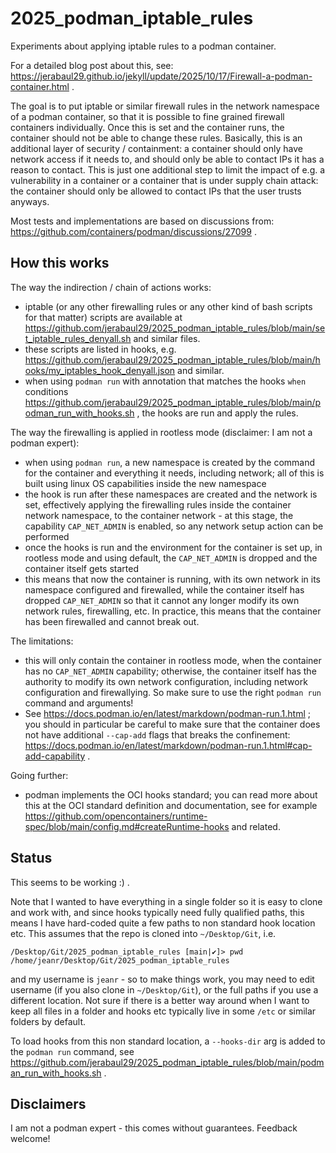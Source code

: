 # 2025_podman_iptable_rules

Experiments about applying iptable rules to a podman container.

For a detailed blog post about this, see: https://jerabaul29.github.io/jekyll/update/2025/10/17/Firewall-a-podman-container.html .

The goal is to put iptable or similar firewall rules in the network namespace of a podman container, so that it is possible to fine grained firewall containers individually. Once this is set and the container runs, the container should not be able to change these rules. Basically, this is an additional layer of security / containment: a container should only have network access if it needs to, and should only be able to contact IPs it has a reason to contact. This is just one additional step to limit the impact of e.g. a vulnerability in a container or a container that is under supply chain attack: the container should only be allowed to contact IPs that the user trusts anyways.

Most tests and implementations are based on discussions from: https://github.com/containers/podman/discussions/27099 .

## How this works

The way the indirection / chain of actions works:

- iptable (or any other firewalling rules or any other kind of bash scripts for that matter) scripts are available at https://github.com/jerabaul29/2025_podman_iptable_rules/blob/main/set_iptable_rules_denyall.sh and similar files.
- these scripts are listed in hooks, e.g. https://github.com/jerabaul29/2025_podman_iptable_rules/blob/main/hooks/my_iptables_hook_denyall.json and similar.
- when using `podman run` with annotation that matches the hooks `when` conditions https://github.com/jerabaul29/2025_podman_iptable_rules/blob/main/podman_run_with_hooks.sh , the hooks are run and apply the rules.

The way the firewalling is applied in rootless mode (disclaimer: I am not a podman expert):

- when using `podman run`, a new namespace is created by the command for the container and everything it needs, including network; all of this is built using linux OS capabilities inside the new namespace
- the hook is run after these namespaces are created and the network is set, effectively applying the firewalling rules inside the container network namespace, to the container network - at this stage, the capability `CAP_NET_ADMIN` is enabled, so any network setup action can be performed
- once the hooks is run and the environment for the container is set up, in rootless mode and using default, the `CAP_NET_ADMIN` is dropped and the container itself gets started
- this means that now the container is running, with its own network in its namespace configured and firewalled, while the container itself has dropped `CAP_NET_ADMIN` so that it cannot any longer modify its own network rules, firewalling, etc. In practice, this means that the container has been firewalled and cannot break out.

The limitations:

- this will only contain the container in rootless mode, when the container has no `CAP_NET_ADMIN` capability; otherwise, the container itself has the authority to modify its own network configuration, including network configuration and firewallying. So make sure to use the right `podman run` command and arguments!
- See https://docs.podman.io/en/latest/markdown/podman-run.1.html ; you should in particular be careful to make sure that the container does not have additional `--cap-add` flags that breaks the confinement: https://docs.podman.io/en/latest/markdown/podman-run.1.html#cap-add-capability .

Going further:

- podman implements the OCI hooks standard; you can read more about this at the OCI standard definition and documentation, see for example https://github.com/opencontainers/runtime-spec/blob/main/config.md#createRuntime-hooks and related.

## Status

This seems to be working :) .

Note that I wanted to have everything in a single folder so it is easy to clone and work with, and since hooks typically need fully qualified paths, this means I have hard-coded quite a few paths to non standard hook location etc. This assumes that the repo is cloned into `~/Desktop/Git`, i.e.

```
/Desktop/Git/2025_podman_iptable_rules [main|✔]> pwd
/home/jeanr/Desktop/Git/2025_podman_iptable_rules
```

and my username is `jeanr` - so to make things work, you may need to edit username (if you also clone in `~/Desktop/Git`), or the full paths if you use a different location. Not sure if there is a better way around when I want to keep all files in a folder and hooks etc typically live in some `/etc` or similar folders by default.

To load hooks from this non standard location, a `--hooks-dir` arg is added to the `podman run` command, see https://github.com/jerabaul29/2025_podman_iptable_rules/blob/main/podman_run_with_hooks.sh .

## Disclaimers

I am not a podman expert - this comes without guarantees. Feedback welcome!
